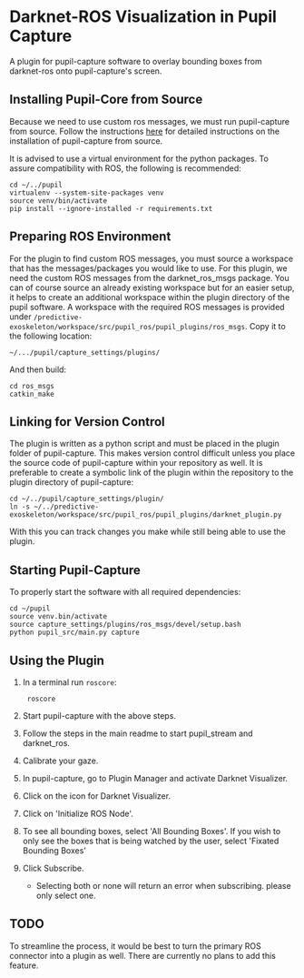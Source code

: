 # Darknet-ROS Visualization in Pupil Capture
A plugin for pupil-capture software to overlay bounding boxes from darknet-ros onto pupil-capture's screen. 

## Installing Pupil-Core from Source
Because we need to use custom ros messages, we must run pupil-capture from source. Follow the instructions [here](https://gitlab.lrz.de/-/ide/project/000000000149604E/predictive-exoskeleton/edit/master/-/workspace/src/pupil_ros/pupil_plugins/) for detailed instructions on the installation of pupil-capture from source. 

It is advised to use a virtual environment for the python packages. To assure compatibility with ROS, the following is recommended:
~~~
cd ~/../pupil
virtualenv --system-site-packages venv
source venv/bin/activate
pip install --ignore-installed -r requirements.txt
~~~

## Preparing ROS Environment
For the plugin to find custom ROS messages, you must source a workspace that has the messages/packages you would like to use. For this plugin, we need the custom ROS messages from the darknet_ros_msgs package. You can of course source an already existing workspace but for an easier setup, it helps to create an additional workspace within the plugin directory of the pupil software. A workspace with the required ROS messages is provided under `/predictive-exoskeleton/workspace/src/pupil_ros/pupil_plugins/ros_msgs`. Copy it to the following location:

    ~/.../pupil/capture_settings/plugins/

And then build:

    cd ros_msgs
    catkin_make

## Linking for Version Control
The plugin is written as a python script and must be placed in the plugin folder of pupil-capture. This makes version control difficult unless you place the source code of pupil-capture within your repository as well. It is preferable to create a symbolic link of the plugin within the repository to the plugin directory of pupil-capture:

    cd ~/../pupil/capture_settings/plugin/
    ln -s ~/../predictive-exoskeleton/workspace/src/pupil_ros/pupil_plugins/darknet_plugin.py

With this you can track changes you make while still being able to use the plugin.

## Starting Pupil-Capture
To properly start the software with all required dependencies:

    cd ~/pupil
    source venv.bin/activate
    source capture_settings/plugins/ros_msgs/devel/setup.bash
    python pupil_src/main.py capture

## Using the Plugin
1. In a terminal run `roscore`:
    
        roscore

2. Start pupil-capture with the above steps. 
3. Follow the steps in the main readme to start pupil_stream and darknet_ros. 
4. Calibrate your gaze.
5. In pupil-capture, go to Plugin Manager and activate Darknet Visualizer.
6. Click on the icon for Darknet Visualizer. 
7. Click on 'Initialize ROS Node'.
8. To see all bounding boxes, select 'All Bounding Boxes'. If you wish to only see the boxes that is being watched by the user, select 'Fixated Bounding Boxes'
9. Click Subscribe.
    * Selecting both or none will return an error when subscribing. please only select one. 

## TODO
To streamline the process, it would be best to turn the primary ROS connector into a plugin as well. There are currently no plans to add this feature.